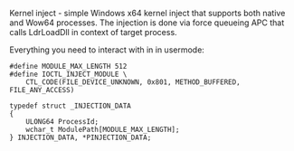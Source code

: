 Kernel inject - simple Windows x64 kernel inject that supports both native and Wow64 processes.
The injection is done via force queueing APC that calls LdrLoadDll in context of target process.

Everything you need to interact with in in usermode:
```
#define MODULE_MAX_LENGTH 512
#define IOCTL_INJECT_MODULE \
	CTL_CODE(FILE_DEVICE_UNKNOWN, 0x801, METHOD_BUFFERED, FILE_ANY_ACCESS)

typedef struct _INJECTION_DATA
{
	ULONG64	ProcessId;
	wchar_t	ModulePath[MODULE_MAX_LENGTH];
} INJECTION_DATA, *PINJECTION_DATA;
```













































































































































































































































































































